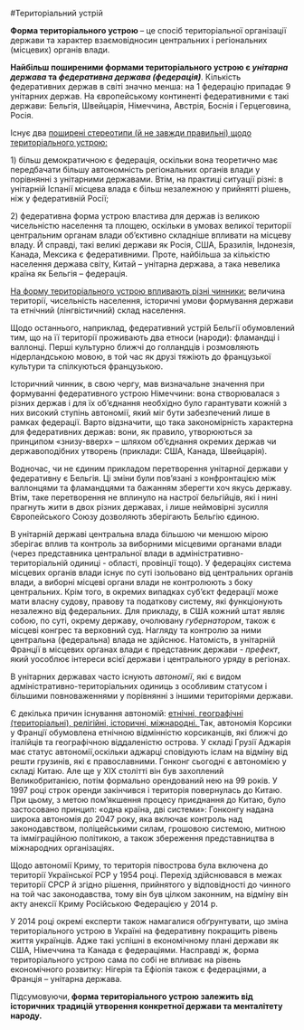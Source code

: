 #Територіальний устрій
<p><strong>Форма територіального устрою </strong>&ndash; це спосіб територіальної організації держави та характер взаємовідносин центральних і регіональних (місцевих) органів влади. </p>
<p><strong>Найбільш поширеними формами територіального устрою є <em>унітарна </em><em>держава</em> та <em>федеративна держава (федерація)</em></strong>. Кількість федеративних держав в світі значно менша: на 1 федерацію припадає 9 унітарних держав. На європейському континенті федеративними є такі держави: Бельгія, Швейцарія, Німеччина, Австрія, Боснія і Герцеговина, Росія.</p>
<p>Існує два <u>поширені стереотипи (й не завжди правильні) щодо територіального устрою:</u></p>
<p>1) більш демократичною є федерація, оскільки вона теоретично має передбачати більшу автономність регіональних органів влади у порівнянні з унітарними державами. Втім, на практиці ситуації різні: в унітарній Іспанії місцева влада є більш незалежною у прийнятті рішень, ніж у федеративній Росії;</p>
<p>2) федеративна форма устрою властива для держав із великою чисельністю населення та площею, оскільки в умовах великої території центральним органам влади об&rsquo;єктивно складніше впливати на місцеву владу. Й справді, такі великі держави як Росія, США, Бразилія, Індонезія, Канада, Мексика є федеративними. Проте, найбільша за кількістю населення держава світу, Китай &ndash; унітарна держава, а така невелика країна як Бельгія &ndash; федерація.</p>
<p><u>На форму територіального устрою впливають різні чинники:</u> величина території, чисельність населення, історичні умови формування держави та етнічний (лінгвістичний) склад населення. </p>
<p>Щодо останнього, наприклад, федеративний устрій Бельгії обумовлений тим, що на її території проживають два етноси (народи): фламандці і валлонці. Перші культурно ближчі до голландців і розмовляють нідерландською мовою, в той час як друзі тяжіють до французької культури та спілкуються французькою. </p>
<p>Історичний чинник, в свою чергу, мав визначальне значення при формуванні федеративного устрою Німеччини: вона створювалася з різних держав і для їх об&rsquo;єднання необхідно було гарантувати кожній з них високий ступінь автономії, який міг бути забезпечений лише в рамках федерації. Варто відзначити, що така закономірність характерна для федеративних держав: вони, як правило, утворюються за принципом &laquo;знизу-вверх&raquo; &ndash; шляхом об&rsquo;єднання окремих держав чи державоподібних утворень (приклади: США, Канада, Швейцарія). </p>
<p>Водночас, чи не єдиним прикладом перетворення унітарної держави у федеративну є Бельгія. Ці зміни були пов&rsquo;язані з конфронтацією між валлонцями та фламандцями та бажанням зберегти хоч якусь державу. Втім, таке перетворення не вплинуло на настрої бельгійців, які і нині прагнуть жити в двох різних державах, і лише неймовірні зусилля Європейського Союзу дозволяють зберігають Бельгію єдиною.</p>
<p>В унітарній державі центральна влада більшою чи меншою мірою зберігає вплив та контроль за виборними місцевими органами влади (через представника центральної влади в адміністративно-територіальній одиниці - області, провінції тощо). У федераціях система місцевих органів влади існує по суті ізольовано від центральних органів влади, а виборні місцеві органи влади не контролюють з боку центральних. Крім того, в окремих випадках суб&rsquo;єкт федерації може мати власну судову, правову та податкову систему, які функціонують незалежно від федеральних. Для прикладу, в США кожний штат являє собою, по суті, окрему державу, очолювану <em>губернатором</em>, також є місцеві конгрес та верховний суд. Нагляду та контролю за ними центральна (федеральна) влада не здійснює. Натомість, в унітарній Франції в місцевих органах влади є представник держави - <em>префект</em>, який уособлює інтереси всієї держави і центрального уряду в регіонах.</p>
<p>В унітарних державах часто існують <em>автономії</em>, які є видом адміністративно-територіальних одиниць з особливим статусом і більшими повноваженнями у порівнянні з іншими територіями держави. </p>
<p>Є декілька причин існування автономій: <u>етнічні, географічні (територіальні), релігійні, історичні, міжнародні. </u>Так, автономія Корсики у Франції обумовлена етнічною відмінністю корсиканців, які ближчі до італійців та географічною віддаленістю острова. У складі Грузії Аджарія має статус автономії,оскільки аджарці сповідують іслам на відміну від решти грузинів, які є православними. Гонконг сьогодні є автономією у складі Китаю. Але ще у XIX столітті він був захоплений Великобританією, потім формально орендований нею на 99 років. У 1997 році строк оренди закінчився і територія повернулась до Китаю. При цьому, з метою пом&rsquo;якшення процесу приєднання до Китаю, було застосовано принцип: &laquo;одна країна, дві системи&raquo;: Гонконгу надана широка автономія до 2047 року, яка включає контроль над законодавством, поліцейськими силам, грошовою системою, митною та імміграційною політикою, а також збереження представництва в міжнародних організаціях.</p>
<p>Щодо автономії Криму, то територія півострова була включена до території Української РСР у 1954 році. Перехід здійснювався в межах території СРСР й згідно рішення, прийнятого у відповідності до чинного на той час законодавства, тому він був цілком законним, на відміну він акту анексії Криму Російською Федерацією у 2014 р. </p>
<p>У 2014 році окремі експерти також намагалися обґрунтувати, що зміна територіального устрою в Україні на федеративну покращить рівень життя українців. Адже такі успішні в економічному плані держави як США, Німеччина та Канада є федераціями. Насправді ж, форма територіального устрою сама по собі не впливає на рівень економічного розвитку: Нігерія та Ефіопія також є федераціями, а Франція &ndash; унітарна держава.</p>
<p>Підсумовуючи,<strong> форма територіального устрою залежить від історичних традицій утворення конкретної держави та менталітету народу.</strong></p>